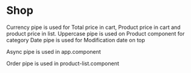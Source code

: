 # Shop

Currency pipe is used for Total price in cart, Product price in cart and product price in list.
Uppercase pipe is used on Product component for category
Date pipe is used for Modification date on top

Async pipe is used in app.component

Order pipe is used in product-list.component
